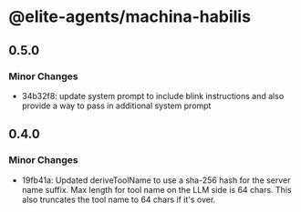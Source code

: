# @elite-agents/machina-habilis

## 0.5.0

### Minor Changes

- 34b32f8: update system prompt to include blink instructions and also provide a way to pass in additional system prompt

## 0.4.0

### Minor Changes

- 19fb41a: Updated deriveToolName to use a sha-256 hash for the server name suffix. Max length for tool name on the LLM side is 64 chars. This also truncates the tool name to 64 chars if it's over.
